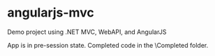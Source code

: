 angularjs-mvc
=============

Demo project using .NET MVC, WebAPI, and AngularJS

App is in pre-session state.  Completed code in the \Completed folder.

